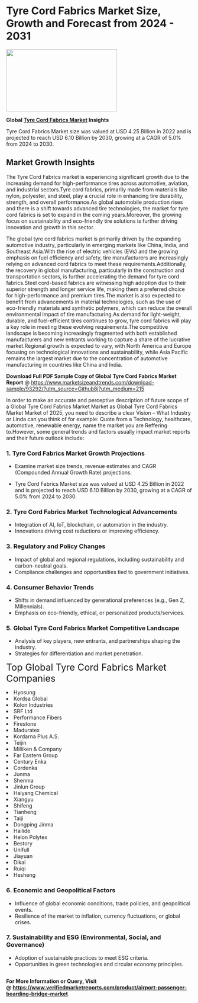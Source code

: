 <H1>Tyre Cord Fabrics Market Size, Growth and Forecast from 2024 - 2031</H1><img class="aligncenter size-medium wp-image-584254" src="https://thirdeyenews.in/wp-content/uploads/2024/09/Global-Market-Research-300x168.jpeg" alt="" width="300" height="168" /><p><strong>Global&nbsp;<a href="https://www.marketsizeandtrends.com/download-sample/93292/?utm_source=Github8j?utm_medium=215">Tyre Cord Fabrics Market</a> Insights</strong></p><p>Tyre Cord Fabrics Market size was valued at USD 4.25 Billion in 2022 and is projected to reach USD 6.10 Billion by 2030, growing at a CAGR of 5.0% from 2024 to 2030.</p><p><h2>Market Growth Insights</h2> <p>The Tyre Cord Fabrics market is experiencing significant growth due to the increasing demand for high-performance tires across automotive, aviation, and industrial sectors.Tyre cord fabrics, primarily made from materials like nylon, polyester, and steel, play a crucial role in enhancing tire durability, strength, and overall performance.As global automobile production rises and there is a shift towards advanced tire technologies, the market for tyre cord fabrics is set to expand in the coming years.Moreover, the growing focus on sustainability and eco-friendly tire solutions is further driving innovation and growth in this sector.</p> <p>The global tyre cord fabrics market is primarily driven by the expanding automotive industry, particularly in emerging markets like China, India, and Southeast Asia.With the rise of electric vehicles (EVs) and the growing emphasis on fuel efficiency and safety, tire manufacturers are increasingly relying on advanced cord fabrics to meet these requirements.Additionally, the recovery in global manufacturing, particularly in the construction and transportation sectors, is further accelerating the demand for tyre cord fabrics.Steel cord-based fabrics are witnessing high adoption due to their superior strength and longer service life, making them a preferred choice for high-performance and premium tires.The market is also expected to benefit from advancements in material technologies, such as the use of eco-friendly materials and synthetic polymers, which can reduce the overall environmental impact of tire manufacturing.As demand for light-weight, durable, and fuel-efficient tires continues to grow, tyre cord fabrics will play a key role in meeting these evolving requirements.The competitive landscape is becoming increasingly fragmented with both established manufacturers and new entrants working to capture a share of the lucrative market.Regional growth is expected to vary, with North America and Europe focusing on technological innovations and sustainability, while Asia Pacific remains the largest market due to the concentration of automotive manufacturing in countries like China and India.</p> <p><span class=""><strong>Download Full PDF Sample Copy of Global Tyre Cord Fabrics Market Report</strong> @ <a href="https://www.marketsizeandtrends.com/download-sample/93292/?utm_source=Github8j?utm_medium=215" target="_blank">https://www.marketsizeandtrends.com/download-sample/93292/?utm_source=Github8j?utm_medium=215</a></span></p><p>In order to make an accurate and perceptive description of future scope of a Global&nbsp;Tyre Cord Fabrics Market Market as Global&nbsp;Tyre Cord Fabrics Market Market of 2025, you need to describe a clear Vision &ndash; What Industry or Linda can you think of for example: Quote from a Technology, healthcare, automotive, renewable energy, name the market you are Reffering to.However, some general trends and factors usually impact market reports and their future outlook include:</p><h3>1.&nbsp;<strong>Tyre Cord Fabrics Market Growth Projections</strong></h3><ul><li>Examine market size trends, revenue estimates and CAGR (Compounded Annual Growth Rate) projections.</li><li><p>Tyre Cord Fabrics Market size was valued at USD 4.25 Billion in 2022 and is projected to reach USD 6.10 Billion by 2030, growing at a CAGR of 5.0% from 2024 to 2030.</p></li></ul><h3>2.&nbsp;<strong>Tyre Cord Fabrics Market Technological Advancements</strong></h3><ul><li>Integration of AI, IoT, blockchain, or automation in the industry.</li><li>Innovations driving cost reductions or improving efficiency.</li></ul><h3>3.&nbsp;<strong>Regulatory and Policy Changes</strong></h3><ul><li>Impact of global and regional regulations, including sustainability and carbon-neutral goals.</li><li>Compliance challenges and opportunities tied to government initiatives.</li></ul><h3>4.&nbsp;<strong>Consumer Behavior Trends</strong></h3><ul><li>Shifts in demand influenced by generational preferences (e.g., Gen Z, Millennials).</li><li>Emphasis on eco-friendly, ethical, or personalized products/services.</li></ul><h3>5.&nbsp;<strong>Global Tyre Cord Fabrics Market Competitive Landscape</strong></h3><ul><li>Analysis of key players, new entrants, and partnerships shaping the industry.</li><li>Strategies for differentiation and market penetration.</li></ul><p data-pm-slice="1 1 []"><span style="color: inherit; font-family: inherit; font-size: 25px;">Top Global Tyre Cord Fabrics Market Companies</span></p><div class="" data-test-id=""><p><li>Hyosung</li><li> Kordsa Global</li><li> Kolon Industries</li><li> SRF Ltd</li><li> Performance Fibers</li><li> Firestone</li><li> Maduratex</li><li> Kordarna Plus A.S.</li><li> Teijin</li><li> Milliken & Company</li><li> Far Eastern Group</li><li> Century Enka</li><li> Cordenka</li><li> Junma</li><li> Shenma</li><li> Jinlun Group</li><li> Haiyang Chemical</li><li> Xiangyu</li><li> Shifeng</li><li> Tianheng</li><li> Taiji</li><li> Dongping Jinma</li><li> Hailide</li><li> Helon Polytex</li><li> Bestory</li><li> Unifull</li><li> Jiayuan</li><li> Dikai</li><li> Ruiqi</li><li> Hesheng</li></p></div><h3>6.&nbsp;<strong>Economic and Geopolitical Factors</strong></h3><ul><li>Influence of global economic conditions, trade policies, and geopolitical events.</li><li>Resilience of the market to inflation, currency fluctuations, or global crises.</li></ul><h3>7.&nbsp;<strong>Sustainability and ESG (Environmental, Social, and Governance)</strong></h3><ul><li>Adoption of sustainable practices to meet ESG criteria.</li><li>Opportunities in green technologies and circular economy principles.</li></ul><h2><strong style="font-size: 14px;">For More Information or Query, Visit @&nbsp;</strong><a style="background-color: #ffffff; font-size: 14px;" href="https://www.marketsizeandtrends.com/report/tyre-cord-fabrics-market/" target="_blank">https://www.verifiedmarketreports.com/product/airport-passenger-boarding-bridge-market</a></h2>